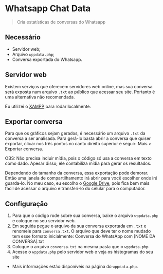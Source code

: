 # Whatsapp Chat Data
> Cria estatísticas de conversas do Whatsapp

## Necessário
* Servidor web;
* Arquivo `wppdata.php`;
* Conversa exportada do Whatsapp.

## Servidor web
Existem serviços que oferecem servidores web online, mas sua conversa será exposta num arquivo `.txt` ao público que acessar seu site.
Portanto é uma alternativa não recomendada.

Eu utilizei o [XAMPP](https://www.apachefriends.org/pt_br/index.html) para rodar localmente.

## Exportar conversa
Para que os gráficos sejam gerados, é necessário um arquivo `.txt` da conversa a ser analisada.
Para gerá-lo basta abrir a conversa que quiser exportar, clicar nos três pontos no canto direito superior e seguir: Mais > Exportar conversa.

OBS: Não precisa incluir mídia, pois o código só usa a conversa em texto como dado. Apesar disso, ele contabiliza mídia para gerar os resultados.

Dependendo do tamanho da conversa, essa exportação pode demorar. Então uma janela de compartilhamento irá abrir para você escolher onde irá guarda-lo. No meu caso, eu escolho o [Google Drive](https://www.google.com.br/drive/apps.html), pois fica bem mais fácil de acessar o arquivo e transferi-lo do celular para o computador.

## Configuração
1. Para que o código rode sobre sua conversa, baixe o arquivo `wppdata.php` e coloque no seu servidor web.
2. Em seguida pegue o arquivo da sua conversa exportada em `.txt` e renomeie para `conversa.txt`.
O arquivo que deve ter o nome mudado tem esse formato inicialmente: Conversa do WhatsApp com [NOME DA CONVERSA].txt
3. Coloque o arquivo `conversa.txt` na mesma pasta que o `wppdata.php`
4. Acesse o `wppdata.php` pelo servidor web e veja os histogramas do seu site

* Mais informações estão disponíveis na página do `wppdata.php`.
